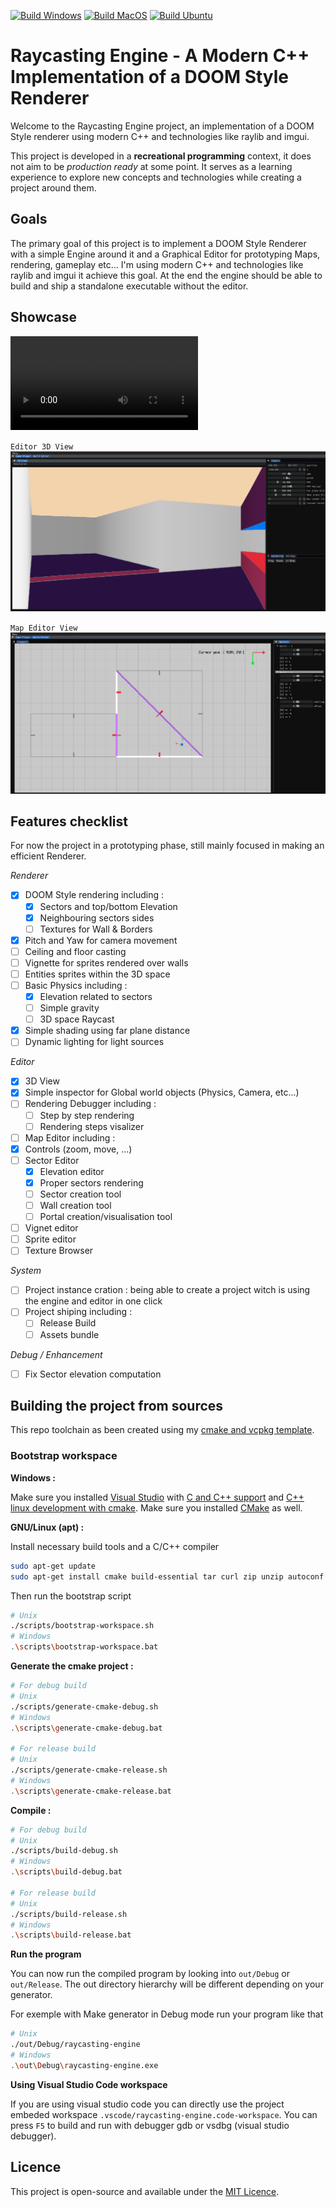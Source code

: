 [![Build Windows](https://github.com/P0ulpy/raycasting-engine/actions/workflows/cmake-build-windows.yml/badge.svg)](https://github.com/P0ulpy/raycasting-engine/actions/workflows/cmake-build-windows.yml)
[![Build MacOS](https://github.com/P0ulpy/raycasting-engine/actions/workflows/cmake-build-macos.yml/badge.svg)](https://github.com/P0ulpy/raycasting-engine/actions/workflows/cmake-build-macos.yml)
[![Build Ubuntu](https://github.com/P0ulpy/raycasting-engine/actions/workflows/cmake-build-ubuntu.yml/badge.svg)](https://github.com/P0ulpy/raycasting-engine/actions/workflows/cmake-build-ubuntu.yml)

# Raycasting Engine - A Modern C++ Implementation of a DOOM Style Renderer

Welcome to the Raycasting Engine project, an implementation of a DOOM Style renderer using modern C++ and technologies like raylib and imgui.

This project is developed in a **recreational programming** context, it does not aim to be *production ready* at some point. It serves as a learning experience to explore new concepts and technologies while creating a project around them.

## Goals
The primary goal of this project is to implement a DOOM Style Renderer with a simple Engine around it and a Graphical Editor for prototyping Maps, rendering, gameplay etc... I'm using modern C++ and technologies like raylib and imgui it achieve this goal. At the end the engine should be able to build and ship a standalone executable without the editor.

## Showcase

![Overall Showcase](.github/videos/overall_showcase.mp4)

`Editor 3D View`
![Editor 3D View](.github/images/editor_3d_view.png)

`Map Editor View`
![Map Editor View](.github/images/map_editor_view.png)

## Features checklist

For now the project in a prototyping phase, still mainly focused in making an efficient Renderer.

*Renderer*
- [x] DOOM Style rendering including :
  - [x] Sectors and top/bottom Elevation
  - [x] Neighbouring sectors sides
  - [ ] Textures for Wall & Borders
- [x] Pitch and Yaw for camera movement
- [ ] Ceiling and floor casting
- [ ] Vignette for sprites rendered over walls
- [ ] Entities sprites within the 3D space
- [ ] Basic Physics including : 
  - [x] Elevation related to sectors 
  - [ ] Simple gravity
  - [ ] 3D space Raycast
- [x] Simple shading using far plane distance
- [ ] Dynamic lighting for light sources

*Editor*
- [x] 3D View
- [x] Simple inspector for Global world objects (Physics, Camera, etc...)
- [ ] Rendering Debugger including :
  - [ ] Step by step rendering
  - [ ] Rendering steps visalizer
 - [ ] Map Editor including :
  - [x] Controls (zoom, move, ...)
  - [ ] Sector Editor
    - [x] Elevation editor
    - [x] Proper sectors rendering
    - [ ] Sector creation tool
    - [ ] Wall creation tool
    - [ ] Portal creation/visualisation tool
  - [ ] Vignet editor
  - [ ] Sprite editor
 - [ ] Texture Browser

*System*
- [ ] Project instance cration : being able to create a project witch is using the engine and editor in one click
- [ ] Project shiping including :
  - [ ] Release Build
  - [ ] Assets bundle

*Debug / Enhancement*
- [ ] Fix Sector elevation computation

## Building the project from sources

This repo toolchain as been created using my [cmake and vcpkg template](https://github.com/P0ulpy/cmake-vcpkg-template).

### Bootstrap workspace

**Windows :**

Make sure you installed [Visual Studio](https://visualstudio.microsoft.com/) with [C and C++ support](https://learn.microsoft.com/cpp/build/vscpp-step-0-installation?view=msvc-170#step-4---choose-workloads) and [C++ linux development with cmake](https://learn.microsoft.com/cpp/linux/download-install-and-setup-the-linux-development-workload?view=msvc-170#visual-studio-setup).
Make sure you installed [CMake](https://cmake.org/download) as well.

**GNU/Linux (apt) :**

Install necessary build tools and a C/C++ compiler
```sh
sudo apt-get update
sudo apt-get install cmake build-essential tar curl zip unzip autoconf libtool g++ gcc
```

Then run the bootstrap script
```sh
# Unix
./scripts/bootstrap-workspace.sh
# Windows
.\scripts\bootstrap-workspace.bat
```

**Generate the cmake project :**

```sh
# For debug build
# Unix
./scripts/generate-cmake-debug.sh
# Windows
.\scripts\generate-cmake-debug.bat

# For release build
# Unix
./scripts/generate-cmake-release.sh
# Windows
.\scripts\generate-cmake-release.bat
```

**Compile :**

```bash
# For debug build
# Unix
./scripts/build-debug.sh
# Windows
.\scripts\build-debug.bat

# For release build
# Unix
./scripts/build-release.sh
# Windows
.\scripts\build-release.bat
```

**Run the program**

You can now run the compiled program by looking into `out/Debug` or `out/Release`.
The out directory hierarchy will be different depending on your generator.

For exemple with Make generator in Debug mode run your program like that
```bash
# Unix
./out/Debug/raycasting-engine
# Windows
.\out\Debug\raycasting-engine.exe
```

**Using Visual Studio Code workspace**

If you are using visual studio code you can directly use the project embeded workspace `.vscode/raycasting-engine.code-workspace`.
You can press `F5` to build and run with debugger gdb or vsdbg (visual studio debugger).

## Licence

This project is open-source and available under the [MIT Licence](LICENSE).
